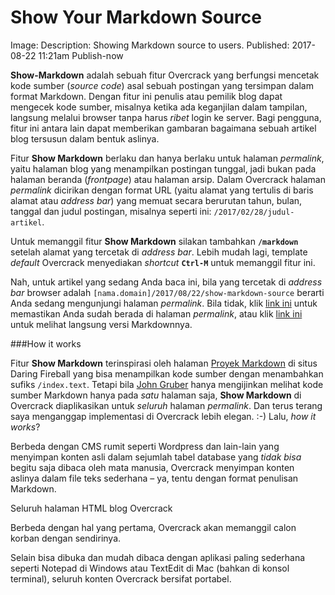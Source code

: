 Show Your Markdown Source
====================
Image: 
Description: Showing Markdown source to users.
Published: 2017-08-22 11:21am
Publish-now


**Show-Markdown** adalah sebuah fitur Overcrack yang berfungsi mencetak kode sumber (_source code_) asal sebuah postingan yang tersimpan dalam format Markdown. Dengan fitur ini penulis atau pemilik blog dapat mengecek kode sumber, misalnya ketika ada keganjilan dalam tampilan, langsung melalui browser tanpa harus _ribet_ login ke server. Bagi pengguna, fitur ini antara lain dapat memberikan gambaran bagaimana sebuah artikel blog tersusun dalam bentuk aslinya.

Fitur **Show Markdown** berlaku dan hanya berlaku untuk halaman _permalink_, yaitu halaman blog yang menampilkan postingan tunggal, jadi bukan pada halaman beranda (_frontpage_) atau halaman arsip. Dalam Overcrack halaman _permalink_ dicirikan dengan format URL (yaitu alamat yang tertulis di baris alamat atau _address bar_) yang memuat secara berurutan tahun, bulan, tanggal dan judul postingan, misalnya seperti ini: `/2017/02/28/judul-artikel`.

Untuk memanggil fitur **Show Markdown** silakan tambahkan **`/markdown`** setelah alamat yang tercetak di _address bar_. Lebih mudah lagi, template _default_ Overcrack menyediakan _shortcut_ **`Ctrl-M`** untuk memanggil fitur ini. 

Nah, untuk artikel yang sedang Anda baca ini, bila yang tercetak di _address bar_ browser adalah `[nama.domain]/2017/08/22/show-markdown-source` berarti Anda sedang mengunjungi halaman _permalink_. Bila tidak, klik [link&nbsp;ini](/2017/08/22/show-markdown-source) untuk memastikan Anda sudah berada di halaman _permalink_, atau klik [link&nbsp;ini](/2017/08/22/show-markdown-source/markdown) untuk melihat langsung versi Markdownnya.


###How it works

Fitur **Show Markdown** terinspirasi oleh halaman [Proyek Markdown](https://daringfireball.net/projects/markdown/) di situs Daring Fireball yang bisa menampilkan kode sumber dengan menambahkan sufiks `/index.text`. Tetapi bila [John Gruber](https://twitter.com/gruber/) hanya mengijinkan melihat kode sumber Markdown hanya pada _satu_ halaman saja, **Show Markdown** di Overcrack diaplikasikan untuk _seluruh_ halaman _permalink_. Dan terus terang saya menganggap implementasi di Overcrack lebih elegan. :-) Lalu, _how it works_?

Berbeda dengan CMS rumit seperti Wordpress dan lain-lain yang menyimpan konten asli dalam sejumlah tabel database yang _tidak bisa_ begitu saja dibaca oleh mata manusia, Overcrack menyimpan konten aslinya dalam file teks sederhana – ya, tentu dengan format penulisan Markdown. 



Seluruh halaman HTML blog Overcrack 

Berbeda dengan hal yang pertama, Overcrack akan memanggil calon korban dengan sendirinya.


Selain bisa dibuka dan mudah dibaca dengan aplikasi paling sederhana seperti Notepad di Windows atau TextEdit di Mac (bahkan di konsol terminal), seluruh konten Overcrack bersifat portabel.

